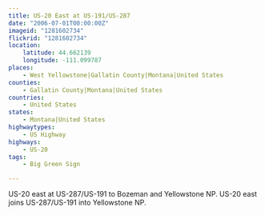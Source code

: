 ```yaml
---
title: US-20 East at US-191/US-287
date: "2006-07-01T00:00:00Z"
imageid: "1281602734"
flickrid: "1281602734"
location:
    latitude: 44.662139
    longitude: -111.099787
places:
    - West Yellowstone|Gallatin County|Montana|United States
counties:
    - Gallatin County|Montana|United States
countries:
    - United States
states:
    - Montana|United States
highwaytypes:
    - US Highway
highways:
    - US-20
tags:
    - Big Green Sign

---
```

US-20 east at US-287/US-191 to Bozeman and Yellowstone NP.  US-20 east joins US-287/US-191 into Yellowstone NP.